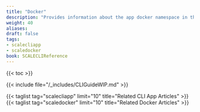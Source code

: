 ```yaml
---
title: "Docker"
description: "Provides information about the app docker namespace in the TrueNAS CLI. Includes command syntax and common commands."
weight: 40
aliases:
draft: false
tags:
- scalecliapp
- scaledocker
book: SCALECLIReference
---
```


{{< toc >}}

{{< include file="/_includes/CLIGuideWIP.md" >}}

{{< taglist tag="scalecliapp" limit="10" title="Related CLI App Articles" >}}
{{< taglist tag="scaledocker" limit="10" title="Related Docker Articles" >}}